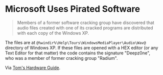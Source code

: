 # Microsoft Uses Pirated Software

> Members of a former software cracking group have discovered that audio files created with one of its cracked programs are distributed with each copy of the Windows XP.

The files are at `@%windir%\Help\Tours\WindowsMediaPlayer\Audio\Wav@` directory of Windows XP. If these files are opened with a HEX editor (or any Text Editor for that matter) the code contains the signature "Deepz0ne", who was a member of former cracking group "Radium".

Via [Tom's Hardware Guide](http://www.tomshardware.com/).